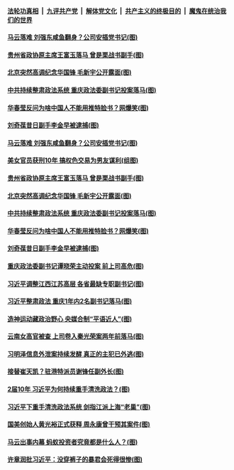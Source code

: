 ####  [法轮功真相](../../../../basic/blob/master/README.md?t=02220901) &nbsp;|&nbsp; [九评共产党](../../../../9ping.md/blob/master/README.md?t=02220901) &nbsp;|&nbsp; [解体党文化](../../../../jtdwh.md/blob/master/README.md?t=02220901)  &nbsp;|&nbsp; [共产主义的终极目的](../../../../gczydzjmd.md/blob/master/README.md?t=02220901) &nbsp;|&nbsp; [魔鬼在统治我们的世界](../../../../mgztzwmdsj.md/blob/master/README.md?t=02220901) 

#### [马云落难 刘强东咸鱼翻身？公司安插党书记(图)](../pages/p2/963269.md?t=02220901) 

#### [贵州省政协原主席王富玉落马 曾是栗战书副手(图)](../pages/p2/963247.md?t=02220901) 

#### [北京突然高调纪念华国锋 毛新宇公开露面(图)](../pages/p2/963190.md?t=02220901) 

#### [中共持续整肃政法系统 重庆政法委副书记投案落马(图)](../pages/p2/963178.md?t=02220901) 

#### [华春莹反问为啥中国人不能用推特脸书？网爆笑(图)](../pages/p2/963117.md?t=02220901) 

#### [刘奇葆昔日副手李金早被逮捕(图)](../pages/p2/963162.md?t=02220901) 

#### [马云落难 刘强东咸鱼翻身？公司安插党书记(图)](../pages/p2/963269.md?t=02220901) 


#### [美女官员获刑10年 搞权色交易为男友谋利(组图)](../pages/p2/963239.md?t=02220901) 

#### [贵州省政协原主席王富玉落马 曾是栗战书副手(图)](../pages/p2/963247.md?t=02220901) 

#### [北京突然高调纪念华国锋 毛新宇公开露面(图)](../pages/p2/963190.md?t=02220901) 

#### [中共持续整肃政法系统 重庆政法委副书记投案落马(图)](../pages/p2/963178.md?t=02220901) 

#### [华春莹反问为啥中国人不能用推特脸书？网爆笑(图)](../pages/p2/963117.md?t=02220901) 

#### [刘奇葆昔日副手李金早被逮捕(图)](../pages/p2/963162.md?t=02220901) 

#### [重庆政法委副书记谭晓荣主动投案 前上司高危(图)](../pages/p2/963135.md?t=02220901) 

#### [习近平调整江西江苏高层 各省最缺专职副书记(图)](../pages/p2/963080.md?t=02220901) 

#### [习近平整肃政法 重庆1年内2名副书记落马(图)](../pages/p2/963076.md?t=02220901) 

#### [造神运动藏政治野心 央媒合制“平语近人”(图)](../pages/p2/963011.md?t=02220901) 

#### [云南女高官被查 上司卷入秦光荣案两年前落马(图)](../pages/p2/963030.md?t=02220901) 

#### [习明泽信息外泄案持续发酵 真正的主犯已外逃(图)](../pages/p2/963029.md?t=02220901) 

#### [接替崔天凯？驻港特派员谢锋任副外长(图)](../pages/p2/963023.md?t=02220901) 

#### [2届10年 习近平为何持续重手清洗政法？(图)](../pages/p2/962970.md?t=02220901) 

#### [习近平下重手清洗政法系统 剑指江派上海“老巢”(图)](../pages/p2/962948.md?t=02220901) 

#### [国美创始人黄光裕正式获释 周永康曾干预其案件(图)](../pages/p2/962931.md?t=02220901) 

#### [马云出事内幕 蚂蚁投资者究竟都是什么人？(图)](../pages/p2/962914.md?t=02220901) 

#### [许章润批习近平：没穿裤子的暴君会死得很惨(图)](../pages/p2/962808.md?t=02220901) 


